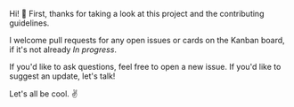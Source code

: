 Hi! :wave: First, thanks for taking a look at this project and the contributing guidelines.

I welcome pull requests for any open issues or cards on the Kanban board, if it's not already _In progress_.

If you'd like to ask questions, feel free to open a new issue. If you'd like to suggest an update, let's talk!

Let's all be cool. :v:
